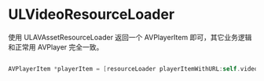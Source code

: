 # ULVideoResourceLoader

使用 ULAVAssetResourceLoader 返回一个 AVPlayerItem 即可，其它业务逻辑和正常用 AVPlayer 完全一致。

```Objective-C ULAVAssetResourceLoader *resourceLoader = [[ULAVAssetResourceLoader alloc]init];

AVPlayerItem *playerItem = [resourceLoader playerItemWithURL:self.videoUrl];```
